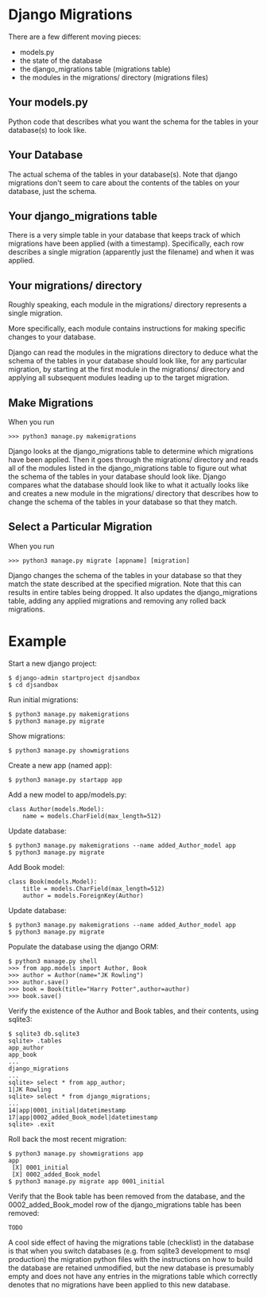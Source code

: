 # Django Migrations

There are a few different moving pieces:
 - models.py
 - the state of the database
 - the django_migrations table (migrations table)
 - the modules in the migrations/ directory (migrations files)

## Your models.py

Python code that describes what you want the schema for the tables in your database(s) to look like.

## Your Database

The actual schema of the tables in your database(s). Note that django migrations don't seem to care about the contents of the tables on your database, just the schema.

## Your django_migrations table

There is a very simple table in your database that keeps track of which migrations have been applied (with a timestamp). Specifically, each row describes a single migration (apparently just the filename) and when it was applied.

## Your migrations/ directory

Roughly speaking, each module in the migrations/ directory represents a single migration.

More specifically, each module contains instructions for making specific changes to your database.

Django can read the modules in the migrations directory to deduce what the schema of the tables in your database should look like, for any particular migration, by starting at the first module in the migrations/ directory and applying all subsequent modules leading up to the target migration.

## Make Migrations

When you run

```
>>> python3 manage.py makemigrations
```

Django looks at the django_migrations table to determine which migrations have been applied. Then it goes through the migrations/ directory and reads all of the modules listed in the django_migrations table to figure out what the schema of the tables in your database should look like. Django compares what the database should look like to what it actually looks like and creates a new module in the migrations/ directory that describes how to change the schema of the tables in your database so that they match.

## Select a Particular Migration

When you run

```
>>> python3 manage.py migrate [appname] [migration]
```

Django changes the schema of the tables in your database so that they match the state described at the specified migration. Note that this can results in entire tables being dropped. It also updates the django_migrations table, adding any applied migrations and removing any rolled back migrations.




# Example

Start a new django project:

```
$ django-admin startproject djsandbox
$ cd djsandbox
```

Run initial migrations:

```
$ python3 manage.py makemigrations
$ python3 manage.py migrate
```

Show migrations:

```
$ python3 manage.py showmigrations
```

Create a new app (named app):

```
$ python3 manage.py startapp app
```

Add a new model to app/models.py:

```
class Author(models.Model):
    name = models.CharField(max_length=512)
```

Update database:

```
$ python3 manage.py makemigrations --name added_Author_model app
$ python3 manage.py migrate
```

Add Book model:
```
class Book(models.Model):
    title = models.CharField(max_length=512)
    author = models.ForeignKey(Author)
```

Update database:

```
$ python3 manage.py makemigrations --name added_Author_model app
$ python3 manage.py migrate
```

Populate the database using the django ORM:

```
$ python3 manage.py shell
>>> from app.models import Author, Book
>>> author = Author(name="JK Rowling")
>>> author.save()
>>> book = Book(title="Harry Potter",author=author)
>>> book.save()
```

Verify the existence of the Author and Book tables, and their contents, using sqlite3:

```
$ sqlite3 db.sqlite3
sqlite> .tables
app_author
app_book
...
django_migrations
...
sqlite> select * from app_author;
1|JK Rowling
sqlite> select * from django_migrations;
...
14|app|0001_initial|datetimestamp
17|app|0002_added_Book_model|datetimestamp
sqlite> .exit
```

Roll back the most recent migration:

```
$ python3 manage.py showmigrations app
app
 [X] 0001_initial
 [X] 0002_added_Book_model
$ python3 manage.py migrate app 0001_initial
```

Verify that the Book table has been removed from the database, and the 0002_added_Book_model row of the django_migrations table has been removed:
```
TODO
```

A cool side effect of having the migrations table (checklist) in the database is that when you switch databases (e.g. from sqlite3 development to msql production) the migration python files with the instructions on how to build the database are retained unmodified, but the new database is presumably empty and does not have any entries in the migrations table which correctly denotes that no migrations have been applied to this new database.
